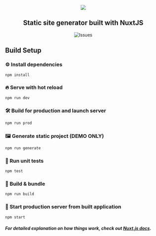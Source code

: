 <div align="center">

![](https://i.ibb.co/8Ptzc3V/sta2.png)

## Static site generator built with NuxtJS

![Issues](https://img.shields.io/github/issues/sinisimattia/sta2?style=for-the-badge)

</div>

## Build Setup

### ⚙️ Install dependencies

```bash
npm install
```

### 🔥 Serve with hot reload

```bash
npm run dev
```

### 🛠️ Build for production and launch server

```bash
npm run prod
```

### 🖼️ Generate static project (DEMO ONLY)

```bash
npm run generate
```

### 🧪 Run unit tests

```bash
npm test
```

### 🧰 Build & bundle

```bash
npm run build
```

### 🏁 Start production server from built application

```bash
npm start
```

##### For detailed explanation on how things work, check out [Nuxt.js docs](https://nuxtjs.org).
